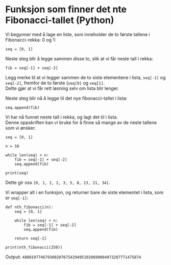 # Funksjon som finner det nte Fibonacci-tallet (Python)

Vi begynner med å lage en liste, som inneholder de to første tallene i Fibonacci-rekka: 0 og 1:

`seq = [0, 1]`

Neste steg blir å legge sammen disse to, slik at vi får neste tall i rekka:  

`fib = seq[-1] + seq[-2]`

Legg merke til at vi legger sammen de to siste elementene i lista, `seq[-1]` og `seq[-2]`, fremfor de to første (`seq[0]` og `seq[1]`.  
Dette gjør at vi får rett løsning selv om lista blir lenger.  

Neste steg blir nå å legge til det nye fibonacci-tallet i lista:  

`seq.append(fib)`  

Vi har nå funnet neste tall i rekka, og lagt det til i lista.  
Denne oppskriften kan vi bruke for å finne så mange av de neste tallene som vi ønsker.  

```
seq = [0, 1]

n = 10

while len(seq) < n:
    fib = seq[-1] + seq[-2]
    seq.append(fib)

print(seq)
```

Dette gir oss `[0, 1, 1, 2, 3, 5, 8, 13, 21, 34]`.

Vi wrapper alt i en funksjon, og returner bare de siste elementet i lista, som er `seq[-1]`:  

```
def nth_fibonacci(n):
    seq = [0, 1]

    while len(seq) < n:
        fib = seq[-1] + seq[-2]
        seq.append(fib)

    return seq[-1]

print(nth_fibonacci(250))
```

Output: `4880197746793002076754294951020699004973287771475874`
